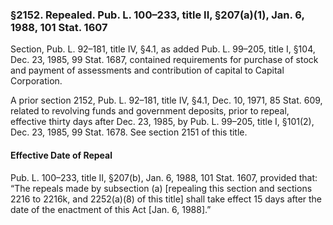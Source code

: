 ### §2152. Repealed. Pub. L. 100–233, title II, §207(a)(1), Jan. 6, 1988, 101 Stat. 1607 ###

Section, Pub. L. 92–181, title IV, §4.1, as added Pub. L. 99–205, title I, §104, Dec. 23, 1985, 99 Stat. 1687, contained requirements for purchase of stock and payment of assessments and contribution of capital to Capital Corporation.

A prior section 2152, Pub. L. 92–181, title IV, §4.1, Dec. 10, 1971, 85 Stat. 609, related to revolving funds and government deposits, prior to repeal, effective thirty days after Dec. 23, 1985, by Pub. L. 99–205, title I, §101(2), Dec. 23, 1985, 99 Stat. 1678. See section 2151 of this title.

#### Effective Date of Repeal ####

Pub. L. 100–233, title II, §207(b), Jan. 6, 1988, 101 Stat. 1607, provided that: “The repeals made by subsection (a) [repealing this section and sections 2216 to 2216k, and 2252(a)(8) of this title] shall take effect 15 days after the date of the enactment of this Act [Jan. 6, 1988].”
